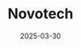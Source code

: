 ---  
layout: startup_page  
title: "Novotech"  
id: "novotechcro.com"  
permalink: "/novotechnovotechcro.com03302025/"  
website: "http://www.novotech-cro.com/"  
funding_round: ""  
funding_amount: ""  
investors: "GIC, Temasek, TPG Asia"  
about: "Novotech is a global full-service clinical research organization (CRO) specializing in biotech and small- to mid-sized pharmaceutical companies. They provide an accelerated path to market for life-changing therapies, with a global presence in Asia-Pacific, North America, and Europe. Their focus is on innovative areas like cell and gene therapies, radiopharmaceuticals, and mRNA trials."  
markets: "Biotech, Health Care"  
hq: "Sydney, New South Wales, Australia"  
founded_year: "1996"  
linkedin: "https://in.linkedin.com/company/novotech"  
twitter: "https://twitter.com/novotechCRO"  
instagram: ""  
facebook: "https://www.facebook.com/NovotechCRO"  
crunchbase: "https://www.crunchbase.com/organization/novotech"  
pitchbook: "https://pitchbook.com/profiles/company/224269-48"  

date_display: "30-Mar-2025"  
date: "2025-03-30"

# SEO Optimization  
meta_title: "Novotech"  
meta_description: "Novotech, Novotech is a global full-service clinical research organization (CRO) specializing in biotech and small- to mid-sized pharmaceutical companies. They ..."  
meta_keywords: "Novotech, Biotech, Health Care,  funding"  
canonical_url: "https://startup.projectstartups.com/novotechnovotechcro.com03302025/"  
---